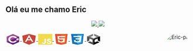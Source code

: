 ## Olá eu me chamo Eric

<div align="center">
  <a href="https://github.com/eantoniobr">
  <img height="180em" src="https://github-readme-stats.vercel.app/api?username=eantoniobr&show_icons=true&theme=dark&include_all_commits=true&count_private=true"/>
  <img height="180em" src="https://github-readme-stats.vercel.app/api/top-langs/?username=eantoniobr&layout=compact&langs_count=7&theme=dark"/>
</div>
<div style="display: inline_block"><br>
  <img align="center" alt="Eric-Csharp" height="30" width="40" src="https://raw.githubusercontent.com/devicons/devicon/master/icons/csharp/csharp-original.svg">
  <img align="center" alt="Eric-Angular" height="30" width="40" src="https://raw.githubusercontent.com/devicons/devicon/master/icons/angularjs/angularjs-plain.svg">
  <img align="center" alt="Eric-Js" height="30" width="40" src="https://raw.githubusercontent.com/devicons/devicon/master/icons/javascript/javascript-plain.svg">
  <img align="center" alt="Eric-HTML" height="30" width="40" src="https://raw.githubusercontent.com/devicons/devicon/master/icons/html5/html5-original.svg">
  <img align="center" alt="Eric-CSS" height="30" width="40" src="https://raw.githubusercontent.com/devicons/devicon/master/icons/css3/css3-original.svg">
  <img align="center" alt="Eric-SQL" height="30" width="40" src="https://raw.githubusercontent.com/devicons/devicon/master/icons/unity/unity-original.svg">  
  <img align="right" alt="Eric-pic" height="150" style="border-radius:50px;" src="https://media.discordapp.net/attachments/683760885273067708/911872336653860924/unknown.png">
</div>
  
  ##
